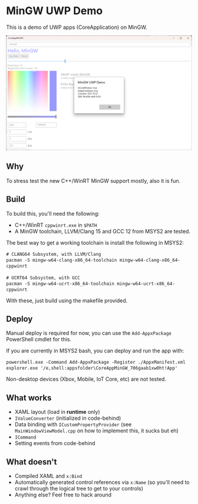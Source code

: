 # MinGW UWP Demo

This is a demo of UWP apps (CoreApplication) on MinGW.

![demo](Images/demo.png)

## Why

To stress test the new C++/WinRT MinGW support mostly, also it is fun.

## Build

To build this, you'll need the following:

- C++/WinRT `cppwinrt.exe` in `$PATH`
- A MinGW toolchain, LLVM/Clang 15 and GCC 12 from MSYS2 are tested.

The best way to get a working toolchain is install the following in MSYS2:

```
# CLANG64 Subsystem, with LLVM/Clang
pacman -S mingw-w64-clang-x86_64-toolchain mingw-w64-clang-x86_64-cppwinrt

# UCRT64 Subsystem, with GCC
pacman -S mingw-w64-ucrt-x86_64-toolchain mingw-w64-ucrt-x86_64-cppwinrt
```

With these, just build using the makefile provided.

## Deploy

Manual deploy is required for now, you can use the `Add-AppxPackage` PowerShell cmdlet for this.

If you are currently in MSYS2 bash, you can deploy and run the app with: 

```
powershell.exe -Command Add-AppxPackage -Register ./AppxManifest.xml
explorer.exe '/e,shell:appsfolder\CoreAppMinGW_706gaab1xw0ht!App'
```

Non-desktop devices (Xbox, Mobile, IoT Core, etc) are not tested.

## What works

- XAML layout (load in **runtime** only)
- `IValueConverter` (initialized in code-behind)
- Data binding with `ICustomPropertyProvider` (see `MainWindowViewModel.cpp` on how to implement this, it sucks but eh)
- `ICommand`
- Setting events from code-behind

## What doesn't

- Compiled XAML and `x:Bind`
- Automatically generated control references via `x:Name` (so you'll need to crawl through the logical tree to get to your controls)
- Anything else? Feel free to hack around

